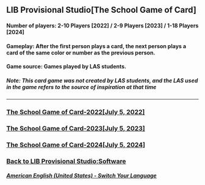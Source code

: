 ## LIB Provisional Studio[The School Game of Card]
#### Number of players: 2-10 Players [2022] / 2-9 Players [2023] / 1-18 Players [2024]
#### Gameplay: After the first person plays a card, the next person plays a card of the same color or number as the previous person.
#### Game source: Games played by LAS students.

##### Note: This card game was not created by LAS students, and the LAS used in the game refers to the source of inspiration at that time
------------

### [The School Game of Card-2022[July 5, 2022]](https://libps.github.io/download/School_card_game-2022-EN.exe)
### [The School Game of Card-2023[July 5, 2023]](https://libps.github.io/download/School_card_game-2023-EN.exe)
### [The School Game of Card-2024[July 5, 2024]](https://libps.github.io/download/School_card_game-2024.exe)

### [Back to LIB Provisional Studio:Software](https://libps.github.io/en-us/Software) 

##### [American English (United States) - Switch Your Language](https://libps.github.io/index)

